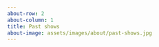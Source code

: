 ```yaml
---
about-row: 2
about-column: 1
title: Past shows
about-image: assets/images/about/past-shows.jpg
---
```


